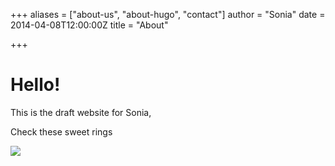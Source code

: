 +++
aliases = ["about-us", "about-hugo", "contact"]
author = "Sonia"
date = 2014-04-08T12:00:00Z
title = "About"

+++
# Hello!

This is the draft website for Sonia,

Check these sweet rings

![](images/710x528_1194408_1151938_1510743897.jpg)